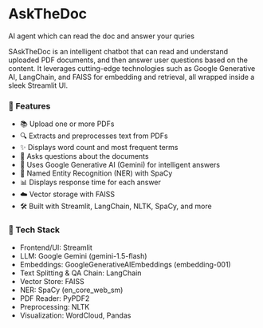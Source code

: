 # AskTheDoc
AI agent which can read the doc and answer your quries

SAskTheDoc is an intelligent chatbot that can read and understand uploaded PDF documents, and then answer user questions based on the content. It leverages cutting-edge technologies such as Google Generative AI, LangChain, and FAISS for embedding and retrieval, all wrapped inside a sleek Streamlit UI.


### 🚀 Features
- 📚 Upload one or more PDFs
- 🔍 Extracts and preprocesses text from PDFs
- ✨ Displays word count and most frequent terms
- 💬 Asks questions about the documents
- 🤖 Uses Google Generative AI (Gemini) for intelligent answers
- 🧠 Named Entity Recognition (NER) with SpaCy
- 📊 Displays response time for each answer
- ☁️ Vector storage with FAISS
- 🛠 Built with Streamlit, LangChain, NLTK, SpaCy, and more

### 🧰 Tech Stack
- Frontend/UI: Streamlit
- LLM: Google Gemini (gemini-1.5-flash)
- Embeddings: GoogleGenerativeAIEmbeddings (embedding-001)
- Text Splitting & QA Chain: LangChain
- Vector Store: FAISS
- NER: SpaCy (en_core_web_sm)
- PDF Reader: PyPDF2
- Preprocessing: NLTK
- Visualization: WordCloud, Pandas

